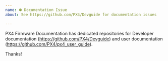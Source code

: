 ```yaml
---
name: ⛔ Documentation Issue
about: See https://github.com/PX4/Devguide for documentation issues

---
```


PX4 Firmware Documentation has dedicated repositories for Developer documentation (https://github.com/PX4/Devguide) and user documentation (https://github.com/PX4/px4_user_guide).

Thanks!
